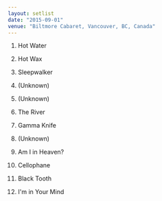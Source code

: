 ```yaml
---
layout: setlist
date: "2015-09-01"
venue: "Biltmore Cabaret, Vancouver, BC, Canada"
---
```


 1. Hot Water

 2. Hot Wax

 3. Sleepwalker

 4. (Unknown)
 5. (Unknown)
 6. The River

 7. Gamma Knife

 8. (Unknown)
 9. Am I in Heaven?

10. Cellophane

11. Black Tooth

12. I'm in Your Mind


